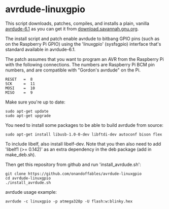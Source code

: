 avrdude-linuxgpio
=================

This script downloads, patches, compiles, and installs a plain, vanilla [avrdude-6.1](http://download.savannah.gnu.org/releases/avrdude/avrdude-6.1.tar.gz) as you can get it from [download.savannah.gnu.org](http://download.savannah.gnu.org/releases/avrdude/).

The install script and patch enable avrdude to bitbang GPIO pins (such as on the Raspberry Pi GPIO) using the 'linuxgpio' (sysfsgpio) interface that's standard available in avrdude-6.1.

The patch assumes that you want to program an AVR from the Raspberry Pi with the following connections. The numbers are Raspberry Pi BCM pin numbers, and are compatible with "Gordon's avrdude" on the Pi.

	RESET   =  8
	SCK     =  11
	MOSI    =  10
	MISO    =  9

Make sure you're up to date:

	sudo apt-get update
	sudo apt-get upgrade

You need to install some packages to be able to build avrdude from source:

	sudo apt-get install libusb-1.0-0-dev libftdi-dev autoconf bison flex

To include libelf, also install libelf-dev. Note that you then also need to add 'libelf1 (>= 0.142)' as an extra dependency in the deb package (add in make_deb.sh).

Then get this repository from github and run 'install_avrdude.sh':

	git clone https://github.com/onandoffables/avrdude-linuxgpio
	cd avrdude-linuxgpio
	./install_avrdude.sh

avrdude usage example:

	avrdude -c linuxgpio -p atmega328p -U flash:w:blinky.hex
